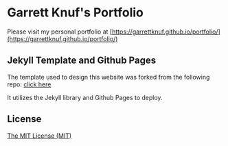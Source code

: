 # Garrett Knuf's Portfolio

Please visit my personal portfolio at [https://garrettknuf.github.io/portfolio/](https://garrettknuf.github.io/portfolio/)

## Jekyll Template and Github Pages

The template used to design this website was forked from the following repo: [click here](https://github.com/kssim/ap)

It utilizes the Jekyll library and Github Pages to deploy.

## License
[The MIT License (MIT)](https://raw.githubusercontent.com/kssim/ap/master/LICENSE)
